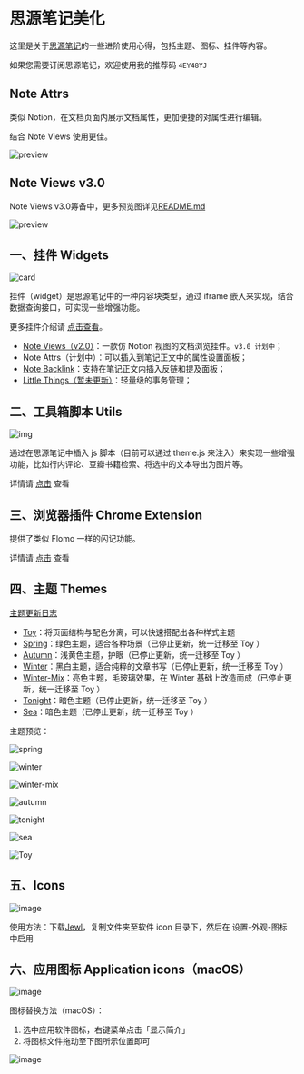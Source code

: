 # 思源笔记美化

这里是关于[思源笔记](https://b3log.org/siyuan/)的一些进阶使用心得，包括主题、图标、挂件等内容。

如果您需要订阅思源笔记，欢迎使用我的推荐码 `4EY48YJ`


## Note Attrs

类似 Notion，在文档页面内展示文档属性，更加便捷的对属性进行编辑。

结合 Note Views 使用更佳。

![preview](https://raw.githubusercontent.com/langzhou/siyuan-note/main/widgets/note-attrs/preview/note-attrs.png)
## Note Views v3.0

Note Views v3.0筹备中，更多预览图详见[README.md](https://github.com/langzhou/siyuan-note/tree/main/widgets/note-views-v3)

![preview](https://raw.githubusercontent.com/langzhou/siyuan-note/main/widgets/note-views-v3/preview/table-view-2.png)


## 一、挂件 Widgets

![card](https://raw.githubusercontent.com/langzhou/siyuan-note/main/widgets/note-views/preview/card.png) 


挂件（widget）是思源笔记中的一种内容块类型，通过 iframe 嵌入来实现，结合数据查询接口，可实现一些增强功能。

更多挂件介绍请 [点击查看](https://github.com/langzhou/siyuan-note/tree/main/widgets)。

- [Note Views（v2.0）](https://github.com/langzhou/note-views-for-siyuan)：一款仿 Notion 视图的文档浏览挂件。`v3.0 计划中`；
- Note Attrs（计划中）：可以插入到笔记正文中的属性设置面板；
- [Note Backlink](https://github.com/langzhou/siyuan-note/tree/main/widgets/note-backlink)：支持在笔记正文内插入反链和提及面板；
- [Little Things（暂未更新）](https://github.com/langzhou/siyuan-note/tree/main/widgets/little-things)：轻量级的事务管理；



## 二、工具箱脚本 Utils

<!-- ![preview](https://raw.githubusercontent.com/langzhou/siyuan-note/main/siyuan-utils/preview/comment-1.png) -->

![img](https://raw.githubusercontent.com/langzhou/siyuan-note/main/siyuan-utils/preview/searchbox-1.png)

通过在思源笔记中插入 js 脚本（目前可以通过 theme.js 来注入）来实现一些增强功能，比如行内评论、豆瓣书籍检索、将选中的文本导出为图片等。

详情请 [点击](https://github.com/langzhou/siyuan-note/tree/main/siyuan-utils) 查看

## 三、浏览器插件 Chrome Extension

提供了类似 Flomo 一样的闪记功能。

详情请 [点击](https://github.com/langzhou/siyuan-note/tree/main/chrome-extension) 查看



## 四、主题 Themes

[主题更新日志](https://github.com/langzhou/siyuan-note/blob/main/%E4%B8%BB%E9%A2%98%E6%9B%B4%E6%96%B0%E6%97%A5%E5%BF%97.md)

- [Toy](https://github.com/langzhou/toy-theme-for-siyuan)：将页面结构与配色分离，可以快速搭配出各种样式主题
- [Spring](https://github.com/langzhou/spring-theme-for-siyuan)：绿色主题，适合各种场景（已停止更新，统一迁移至 Toy ）
- [Autumn](https://github.com/langzhou/autumn-theme-for-siyuan)：浅黄色主题，护眼（已停止更新，统一迁移至 Toy ）
- [Winter](https://github.com/langzhou/winter-theme-for-siyuan)：黑白主题，适合纯粹的文章书写（已停止更新，统一迁移至 Toy ）
- [Winter-Mix](https://github.com/langzhou/winter-mix-theme-for-siyuan)：亮色主题，毛玻璃效果，在 Winter 基础上改造而成（已停止更新，统一迁移至 Toy ）
- [Tonight](https://github.com/langzhou/tonight-for-siyuan)：暗色主题（已停止更新，统一迁移至 Toy ）
- [Sea](https://github.com/langzhou/sea-theme-for-siyuan)：暗色主题（已停止更新，统一迁移至 Toy ）

主题预览：


![spring](https://raw.githubusercontent.com/langzhou/spring-theme-for-siyuan/main/preview.png)

![winter](https://raw.githubusercontent.com/langzhou/winter-theme-for-siyuan/main/preview.png)

![winter-mix](https://raw.githubusercontent.com/langzhou/winter-mix-theme-for-siyuan/master/preview.png)

![autumn](https://raw.githubusercontent.com/langzhou/autumn-theme-for-siyuan/main/preview.png)

![tonight](https://raw.githubusercontent.com/langzhou/tonight-theme-for-siyuan/main/preview.png)

![sea](https://raw.githubusercontent.com/langzhou/sea-theme-for-siyuan/main/preview.png)


![Toy](https://raw.githubusercontent.com/langzhou/toy-theme-for-siyuan/main/preview.png)




## 五、Icons
![image](https://user-images.githubusercontent.com/6987229/118349897-20795600-b586-11eb-822d-72119bdc7f57.png)


使用方法：下载[Jewl](https://github.com/langzhou/siyuan-note/tree/main/jewel)，复制文件夹至软件 icon 目录下，然后在 设置-外观-图标 中启用


## 六、应用图标 Application icons（macOS）


![image](https://raw.githubusercontent.com/langzhou/siyuan-note/main/icons/preview.png)


图标替换方法（macOS）：

1. 选中应用软件图标，右键菜单点击「显示简介」
2. 将图标文件拖动至下图所示位置即可

![image](https://user-images.githubusercontent.com/6987229/119348780-e7508c80-bccf-11eb-9912-0864afe8bd2e.png)



